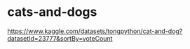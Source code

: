 # cats-and-dogs

https://www.kaggle.com/datasets/tongpython/cat-and-dog?datasetId=23777&sortBy=voteCount
